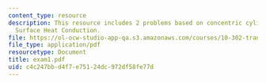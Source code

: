 ```yaml
---
content_type: resource
description: This resource includes 2 problems based on concentric cylinders, and
  Surface Heat Conduction.
file: https://ol-ocw-studio-app-qa.s3.amazonaws.com/courses/10-302-transport-processes-fall-2004/c4c247bbd4f7e75124dc972df58fe77d_exam1.pdf
file_type: application/pdf
resourcetype: Document
title: exam1.pdf
uid: c4c247bb-d4f7-e751-24dc-972df58fe77d
---
```

